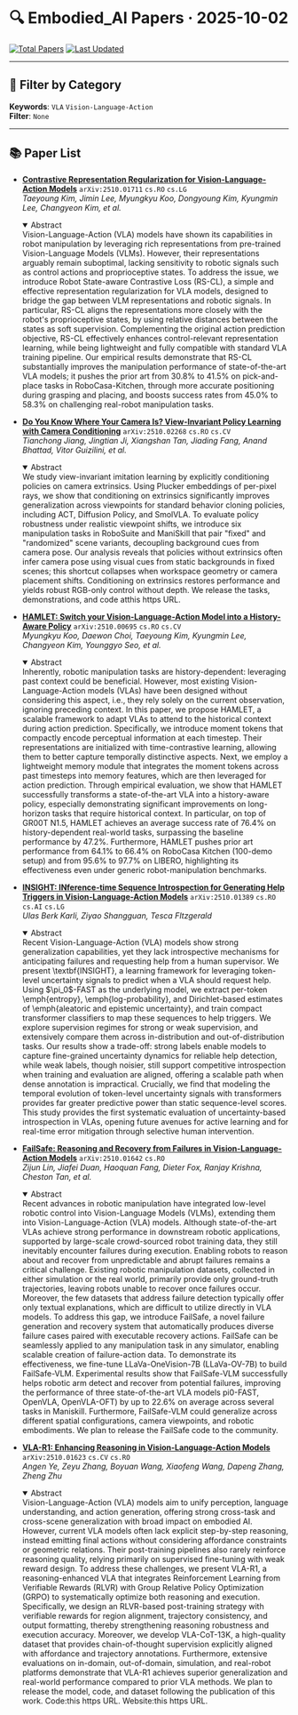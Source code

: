 # 🔍 Embodied_AI Papers · 2025-10-02

[![Total Papers](https://img.shields.io/badge/Papers-6-2688EB)]()
[![Last Updated](https://img.shields.io/badge/dynamic/json?url=https://api.github.com/repos/tavish9/awesome-daily-AI-arxiv/commits/main&query=%24.commit.author.date&label=updated&color=orange)]()

---

## 📌 Filter by Category
**Keywords**: `VLA` `Vision-Language-Action`  
**Filter**: `None`

---

## 📚 Paper List

- **[Contrastive Representation Regularization for Vision-Language-Action Models](https://arxiv.org/abs/2510.01711)**  `arXiv:2510.01711`  `cs.RO` `cs.LG`  
  _Taeyoung Kim, Jimin Lee, Myungkyu Koo, Dongyoung Kim, Kyungmin Lee, Changyeon Kim, et al._
  <details open><summary>Abstract</summary>
  Vision-Language-Action (VLA) models have shown its capabilities in robot manipulation by leveraging rich representations from pre-trained Vision-Language Models (VLMs). However, their representations arguably remain suboptimal, lacking sensitivity to robotic signals such as control actions and proprioceptive states. To address the issue, we introduce Robot State-aware Contrastive Loss (RS-CL), a simple and effective representation regularization for VLA models, designed to bridge the gap between VLM representations and robotic signals. In particular, RS-CL aligns the representations more closely with the robot's proprioceptive states, by using relative distances between the states as soft supervision. Complementing the original action prediction objective, RS-CL effectively enhances control-relevant representation learning, while being lightweight and fully compatible with standard VLA training pipeline. Our empirical results demonstrate that RS-CL substantially improves the manipulation performance of state-of-the-art VLA models; it pushes the prior art from 30.8% to 41.5% on pick-and-place tasks in RoboCasa-Kitchen, through more accurate positioning during grasping and placing, and boosts success rates from 45.0% to 58.3% on challenging real-robot manipulation tasks.
  </details>

- **[Do You Know Where Your Camera Is? View-Invariant Policy Learning with Camera Conditioning](https://arxiv.org/abs/2510.02268)**  `arXiv:2510.02268`  `cs.RO` `cs.CV`  
  _Tianchong Jiang, Jingtian Ji, Xiangshan Tan, Jiading Fang, Anand Bhattad, Vitor Guizilini, et al._
  <details open><summary>Abstract</summary>
  We study view-invariant imitation learning by explicitly conditioning policies on camera extrinsics. Using Plucker embeddings of per-pixel rays, we show that conditioning on extrinsics significantly improves generalization across viewpoints for standard behavior cloning policies, including ACT, Diffusion Policy, and SmolVLA. To evaluate policy robustness under realistic viewpoint shifts, we introduce six manipulation tasks in RoboSuite and ManiSkill that pair "fixed" and "randomized" scene variants, decoupling background cues from camera pose. Our analysis reveals that policies without extrinsics often infer camera pose using visual cues from static backgrounds in fixed scenes; this shortcut collapses when workspace geometry or camera placement shifts. Conditioning on extrinsics restores performance and yields robust RGB-only control without depth. We release the tasks, demonstrations, and code atthis https URL.
  </details>

- **[HAMLET: Switch your Vision-Language-Action Model into a History-Aware Policy](https://arxiv.org/abs/2510.00695)**  `arXiv:2510.00695`  `cs.RO` `cs.CV`  
  _Myungkyu Koo, Daewon Choi, Taeyoung Kim, Kyungmin Lee, Changyeon Kim, Younggyo Seo, et al._
  <details open><summary>Abstract</summary>
  Inherently, robotic manipulation tasks are history-dependent: leveraging past context could be beneficial. However, most existing Vision-Language-Action models (VLAs) have been designed without considering this aspect, i.e., they rely solely on the current observation, ignoring preceding context. In this paper, we propose HAMLET, a scalable framework to adapt VLAs to attend to the historical context during action prediction. Specifically, we introduce moment tokens that compactly encode perceptual information at each timestep. Their representations are initialized with time-contrastive learning, allowing them to better capture temporally distinctive aspects. Next, we employ a lightweight memory module that integrates the moment tokens across past timesteps into memory features, which are then leveraged for action prediction. Through empirical evaluation, we show that HAMLET successfully transforms a state-of-the-art VLA into a history-aware policy, especially demonstrating significant improvements on long-horizon tasks that require historical context. In particular, on top of GR00T N1.5, HAMLET achieves an average success rate of 76.4% on history-dependent real-world tasks, surpassing the baseline performance by 47.2%. Furthermore, HAMLET pushes prior art performance from 64.1% to 66.4% on RoboCasa Kitchen (100-demo setup) and from 95.6% to 97.7% on LIBERO, highlighting its effectiveness even under generic robot-manipulation benchmarks.
  </details>

- **[INSIGHT: INference-time Sequence Introspection for Generating Help Triggers in Vision-Language-Action Models](https://arxiv.org/abs/2510.01389)**  `arXiv:2510.01389`  `cs.RO` `cs.AI` `cs.LG`  
  _Ulas Berk Karli, Ziyao Shangguan, Tesca FItzgerald_
  <details open><summary>Abstract</summary>
  Recent Vision-Language-Action (VLA) models show strong generalization capabilities, yet they lack introspective mechanisms for anticipating failures and requesting help from a human supervisor. We present \textbf{INSIGHT}, a learning framework for leveraging token-level uncertainty signals to predict when a VLA should request help. Using $\pi_0$-FAST as the underlying model, we extract per-token \emph{entropy}, \emph{log-probability}, and Dirichlet-based estimates of \emph{aleatoric and epistemic uncertainty}, and train compact transformer classifiers to map these sequences to help triggers. We explore supervision regimes for strong or weak supervision, and extensively compare them across in-distribution and out-of-distribution tasks. Our results show a trade-off: strong labels enable models to capture fine-grained uncertainty dynamics for reliable help detection, while weak labels, though noisier, still support competitive introspection when training and evaluation are aligned, offering a scalable path when dense annotation is impractical. Crucially, we find that modeling the temporal evolution of token-level uncertainty signals with transformers provides far greater predictive power than static sequence-level scores. This study provides the first systematic evaluation of uncertainty-based introspection in VLAs, opening future avenues for active learning and for real-time error mitigation through selective human intervention.
  </details>

- **[FailSafe: Reasoning and Recovery from Failures in Vision-Language-Action Models](https://arxiv.org/abs/2510.01642)**  `arXiv:2510.01642`  `cs.RO`  
  _Zijun Lin, Jiafei Duan, Haoquan Fang, Dieter Fox, Ranjay Krishna, Cheston Tan, et al._
  <details open><summary>Abstract</summary>
  Recent advances in robotic manipulation have integrated low-level robotic control into Vision-Language Models (VLMs), extending them into Vision-Language-Action (VLA) models. Although state-of-the-art VLAs achieve strong performance in downstream robotic applications, supported by large-scale crowd-sourced robot training data, they still inevitably encounter failures during execution. Enabling robots to reason about and recover from unpredictable and abrupt failures remains a critical challenge. Existing robotic manipulation datasets, collected in either simulation or the real world, primarily provide only ground-truth trajectories, leaving robots unable to recover once failures occur. Moreover, the few datasets that address failure detection typically offer only textual explanations, which are difficult to utilize directly in VLA models. To address this gap, we introduce FailSafe, a novel failure generation and recovery system that automatically produces diverse failure cases paired with executable recovery actions. FailSafe can be seamlessly applied to any manipulation task in any simulator, enabling scalable creation of failure-action data. To demonstrate its effectiveness, we fine-tune LLaVa-OneVision-7B (LLaVa-OV-7B) to build FailSafe-VLM. Experimental results show that FailSafe-VLM successfully helps robotic arm detect and recover from potential failures, improving the performance of three state-of-the-art VLA models pi0-FAST, OpenVLA, OpenVLA-OFT) by up to 22.6% on average across several tasks in Maniskill. Furthermore, FailSafe-VLM could generalize across different spatial configurations, camera viewpoints, and robotic embodiments. We plan to release the FailSafe code to the community.
  </details>

- **[VLA-R1: Enhancing Reasoning in Vision-Language-Action Models](https://arxiv.org/abs/2510.01623)**  `arXiv:2510.01623`  `cs.CV` `cs.RO`  
  _Angen Ye, Zeyu Zhang, Boyuan Wang, Xiaofeng Wang, Dapeng Zhang, Zheng Zhu_
  <details open><summary>Abstract</summary>
  Vision-Language-Action (VLA) models aim to unify perception, language understanding, and action generation, offering strong cross-task and cross-scene generalization with broad impact on embodied AI. However, current VLA models often lack explicit step-by-step reasoning, instead emitting final actions without considering affordance constraints or geometric relations. Their post-training pipelines also rarely reinforce reasoning quality, relying primarily on supervised fine-tuning with weak reward design. To address these challenges, we present VLA-R1, a reasoning-enhanced VLA that integrates Reinforcement Learning from Verifiable Rewards (RLVR) with Group Relative Policy Optimization (GRPO) to systematically optimize both reasoning and execution. Specifically, we design an RLVR-based post-training strategy with verifiable rewards for region alignment, trajectory consistency, and output formatting, thereby strengthening reasoning robustness and execution accuracy. Moreover, we develop VLA-CoT-13K, a high-quality dataset that provides chain-of-thought supervision explicitly aligned with affordance and trajectory annotations. Furthermore, extensive evaluations on in-domain, out-of-domain, simulation, and real-robot platforms demonstrate that VLA-R1 achieves superior generalization and real-world performance compared to prior VLA methods. We plan to release the model, code, and dataset following the publication of this work. Code:this https URL. Website:this https URL.
  </details>
